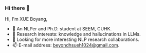 ### Hi there 👋

Hi, I'm XUE Boyang,  

- 🔭 An NLPer and Ph.D. student at SEEM, CUHK.
- 🌱 Research interests: knowledge and hallucinations in LLMs.
- 👯 Looking for more interesting NLP research collaborations.
- 📫 E-mail address: beyondhsueh1024@gmail.com.

<!--- 
- 👯 I’m looking to collaborate on ...

- 💬 Ask me about 
- 😄 Pronouns: ...
- ⚡ Fun fact: ...  --->

<!--- ![Visitor Count](https://profile-counter.glitch.me/Christmas/count.svg)

[![Top Langs](https://github-readme-stats.vercel.app/api/top-langs/?username=Christmas)](https://github.com/Christmas/github-readme-stats)
--->
